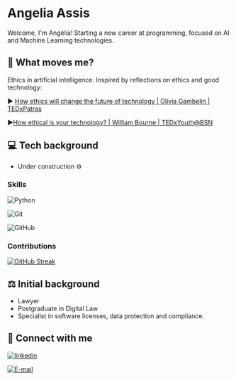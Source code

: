 # Angelia Assis
Welcome, I'm Angélia! Starting a new career at programming, focused on AI and Machine Learning technologies.

## 🚀 What moves me?
Ethics in artificial intelligence. Inspired by reflections on ethics and good technology:

▶️ [How ethics will change the future of technology | Olivia Gambelin | TEDxPatras](https://www.youtube.com/watch?v=H9Esi2kDUsc&list=WL&index=14&t=84s)

▶️[How ethical is your technology? | William Bourne | TEDxYouth@BSN](https://www.youtube.com/watch?v=RZB9PtUHfBE&list=WL&index=15&t=50s)


## 💻 Tech background
- Under construction ⚙️
### Skills
![Python](https://img.shields.io/badge/Python-000?style=for-the-badge&logo=python)

![Git](https://img.shields.io/badge/Git-000?style=for-the-badge&logo=git)

![GitHub](https://img.shields.io/badge/Github-000?style=for-the-badge&logo=github)

### Contributions
[![GitHub Streak](https://streak-stats.demolab.com/?user=ANGELIAASSIS&theme=bear&background=000&border=30A3DC&dates=FFF)](https://git.io/streak-stats)


## ⚖️ Initial background
- Lawyer 
- Postgraduate in Digital Law
- Specialist in software licenses, data protection and compliance.


## 📧 Connect with me

[![linkedin](https://img.shields.io/badge/linkedin-0A66C2?style=for-the-badge&logo=linkedin&logoColor=white)](https://www.linkedin.com/in/angeliaassis)

[![E-mail](https://img.shields.io/badge/Gmail-D14836?style=for-the-badge&logo=gmail&logoColor=white)](mailto:angeliaassis16@gmail.com)
